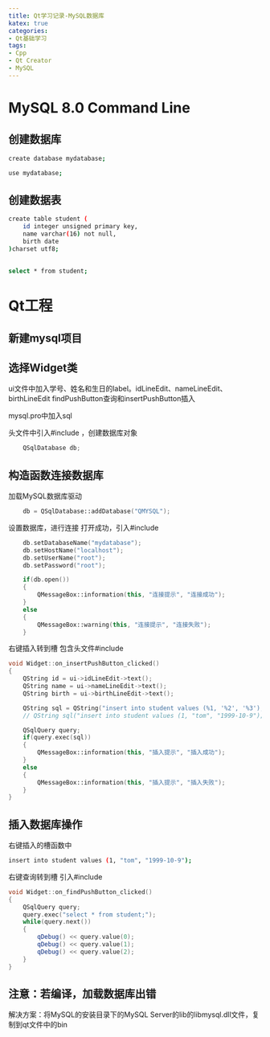 ```yaml
---
title: Qt学习记录-MySQL数据库
katex: true
categories: 
- Qt基础学习
tags:
- Cpp
- Qt Creator
- MySQL
---
```


# MySQL 8.0 Command Line

## 创建数据库

```bash
create database mydatabase; 

use mydatabase;
```

## 创建数据表
```bash
create table student (
    id integer unsigned primary key,
    name varchar(16) not null,
    birth date
)charset utf8; 
```
 
## 
```bash
select * from student;
```

# Qt工程
## 新建mysql项目
## 选择Widget类
ui文件中加入学号、姓名和生日的label。idLineEdit、nameLineEdit、birthLineEdit
findPushButton查询和insertPushButton插入

mysql.pro中加入sql

头文件中引入#include <QSqlDatabase>，创建数据库对象
```cpp
    QSqlDatabase db;
```

## 构造函数连接数据库
加载MySQL数据库驱动
```cpp
    db = QSqlDatabase::addDatabase("QMYSQL");
```
设置数据库，进行连接
打开成功，引入#include <QMessageBox>
```cpp
    db.setDatabaseName("mydatabase");
    db.setHostName("localhost");
    db.setUserName("root");
    db.setPassword("root");

    if(db.open())
    {
        QMessageBox::information(this, "连接提示", "连接成功");
    }
    else
    {
        QMessageBox::warning(this, "连接提示", "连接失败");
    }
```
右键插入转到槽
包含头文件#include <QSqlQuery>
```cpp
void Widget::on_insertPushButton_clicked()
{
    QString id = ui->idLineEdit->text();
    QString name = ui->nameLineEdit->text();
    QString birth = ui->birthLineEdit->text();

    QString sql = QString("insert into student values (%1, '%2', '%3');").arg(id).arg(name).arg(birth);
    // QString sql("insert into student values (1, "tom", "1999-10-9");");

    QSqlQuery query;
    if(query.exec(sql))
    {
        QMessageBox::information(this, "插入提示", "插入成功");
    }
    else
    {
        QMessageBox::information(this, "插入提示", "插入失败");
    }
}
```

## 插入数据库操作
右键插入的槽函数中
```bash
insert into student values (1, "tom", "1999-10-9");
```

右键查询转到槽
引入#include <QDebug>
```cpp
void Widget::on_findPushButton_clicked()
{
    QSqlQuery query;
    query.exec("select * from student;");
    while(query.next())
    {
        qDebug() << query.value(0);
        qDebug() << query.value(1);
        qDebug() << query.value(2);
    }
}
```

## 注意：若编译，加载数据库出错
解决方案：将MySQL的安装目录下的MySQL Server的lib的libmysql.dll文件，复制到qt文件中的bin